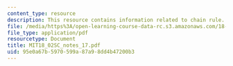 ```yaml
---
content_type: resource
description: This resource contains information related to chain rule.
file: /media/https%3A/open-learning-course-data-rc.s3.amazonaws.com/18-02sc-multivariable-calculus-fall-2010/95e0a67b5970599a87a98dd4b47200b3_MIT18_02SC_notes_17.pdf
file_type: application/pdf
resourcetype: Document
title: MIT18_02SC_notes_17.pdf
uid: 95e0a67b-5970-599a-87a9-8dd4b47200b3
---
```

